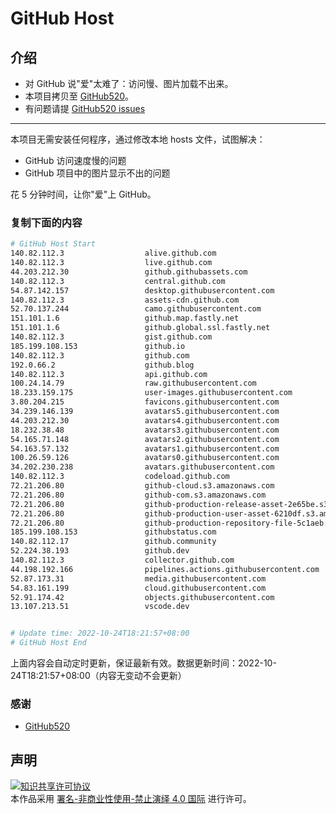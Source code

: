 # GitHub Host
## 介绍
- 对 GitHub 说"爱"太难了：访问慢、图片加载不出来。
- 本项目拷贝至 [GitHub520](https://github.com/521xueweihan/GitHub520)。
- 有问题请提 [GitHub520 issues](https://github.com/521xueweihan/GitHub520/issues/new)

---

本项目无需安装任何程序，通过修改本地 hosts 文件，试图解决：
- GitHub 访问速度慢的问题
- GitHub 项目中的图片显示不出的问题

花 5 分钟时间，让你"爱"上 GitHub。

### 复制下面的内容
```bash
# GitHub Host Start
140.82.112.3                  alive.github.com
140.82.112.3                  live.github.com
44.203.212.30                 github.githubassets.com
140.82.112.3                  central.github.com
54.87.142.157                 desktop.githubusercontent.com
140.82.112.3                  assets-cdn.github.com
52.70.137.244                 camo.githubusercontent.com
151.101.1.6                   github.map.fastly.net
151.101.1.6                   github.global.ssl.fastly.net
140.82.112.3                  gist.github.com
185.199.108.153               github.io
140.82.112.3                  github.com
192.0.66.2                    github.blog
140.82.112.3                  api.github.com
100.24.14.79                  raw.githubusercontent.com
18.233.159.175                user-images.githubusercontent.com
3.80.204.215                  favicons.githubusercontent.com
34.239.146.139                avatars5.githubusercontent.com
44.203.212.30                 avatars4.githubusercontent.com
18.232.38.48                  avatars3.githubusercontent.com
54.165.71.148                 avatars2.githubusercontent.com
54.163.57.132                 avatars1.githubusercontent.com
100.26.59.126                 avatars0.githubusercontent.com
34.202.230.238                avatars.githubusercontent.com
140.82.112.3                  codeload.github.com
72.21.206.80                  github-cloud.s3.amazonaws.com
72.21.206.80                  github-com.s3.amazonaws.com
72.21.206.80                  github-production-release-asset-2e65be.s3.amazonaws.com
72.21.206.80                  github-production-user-asset-6210df.s3.amazonaws.com
72.21.206.80                  github-production-repository-file-5c1aeb.s3.amazonaws.com
185.199.108.153               githubstatus.com
140.82.112.17                 github.community
52.224.38.193                 github.dev
140.82.112.3                  collector.github.com
44.198.192.166                pipelines.actions.githubusercontent.com
52.87.173.31                  media.githubusercontent.com
54.83.161.199                 cloud.githubusercontent.com
52.91.174.42                  objects.githubusercontent.com
13.107.213.51                 vscode.dev


# Update time: 2022-10-24T18:21:57+08:00
# GitHub Host End

```
上面内容会自动定时更新，保证最新有效。数据更新时间：2022-10-24T18:21:57+08:00（内容无变动不会更新）

### 感谢

- [GitHub520](https://github.com/521xueweihan/GitHub520)

## 声明
<a rel="license" href="https://creativecommons.org/licenses/by-nc-nd/4.0/deed.zh"><img alt="知识共享许可协议" style="border-width: 0" src="https://licensebuttons.net/l/by-nc-nd/4.0/88x31.png"></a><br>本作品采用 <a rel="license" href="https://creativecommons.org/licenses/by-nc-nd/4.0/deed.zh">署名-非商业性使用-禁止演绎 4.0 国际</a> 进行许可。